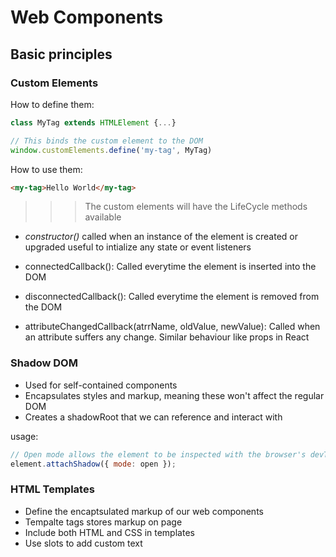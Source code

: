 # Web Components

## Basic principles

### Custom Elements

How to define them:

```js
class MyTag extends HTMLElement {...}

// This binds the custom element to the DOM
window.customElements.define('my-tag', MyTag)
```

How to use them:

```html
<my-tag>Hello World</my-tag>
```

> > > The custom elements will have the LifeCycle methods available

- _constructor()_ called when an instance of the element is created or upgraded useful to intialize any state or event listeners

- connectedCallback(): Called everytime the element is inserted into the DOM

- disconnectedCallback(): Called everytime the element is removed from the DOM

- attributeChangedCallback(atrrName, oldValue, newValue): Called when an attribute suffers any change. Similar behaviour like props in React

### Shadow DOM

- Used for self-contained components
- Encapsulates styles and markup, meaning these won't affect the regular DOM
- Creates a shadowRoot that we can reference and interact with

usage:

```js
// Open mode allows the element to be inspected with the browser's devTools
element.attachShadow({ mode: open });
```

### HTML Templates

- Define the encaptsulated markup of our web components
- Tempalte tags stores markup on page
- Include both HTML and CSS in templates
- Use slots to add custom text
